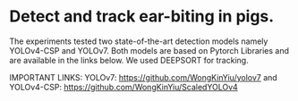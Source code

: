 # Detect and track ear-biting in pigs.

The experiments tested two state-of-the-art detection models namely YOLOv4-CSP and YOLOv7. Both models are based on Pytorch Libraries and are available in the links below. We used DEEPSORT for tracking.

IMPORTANT LINKS:
YOLOv7: https://github.com/WongKinYiu/yolov7 and
YOLOv4-CSP: https://github.com/WongKinYiu/ScaledYOLOv4
